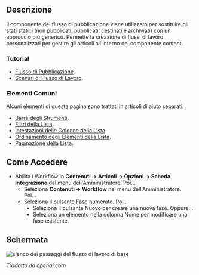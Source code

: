 <!-- Filename: Help4.x:Stages_List:_Basic_Workflow / Display title: Fasi: Flusso di lavoro di base -->

## Descrizione

Il componente del flusso di pubblicazione viene utilizzato per sostituire gli stati statici (non pubblicati, pubblicati, cestinati e archiviati) con un approccio più generico. Permette la creazione di flussi di lavoro personalizzati per gestire gli articoli all'interno del componente content.

### Tutorial

* [Flusso di Pubblicazione](jdocmanual?article=user/workflows/workflow).
* [Scenari di Flusso di Lavoro](jdocmanual?article=user/workflows/workflow-scenarios).

### Elementi Comuni

Alcuni elementi di questa pagina sono trattati in articoli di aiuto separati:

* [Barre degli Strumenti](jdocmanual?article=help/common-elements/toolbars).
* [Filtri della Lista](jdocmanual?article=help/common-elements/list-filters).
* [Intestazioni delle Colonne della Lista](jdocmanual?article=help/common-elements/list-column-headers).
* [Ordinamento degli Elementi della Lista](jdocmanual?article=help/common-elements/list-ordering).
* [Paginazione della Lista](jdocmanual?article=help/common-elements/list-pagination).

## Come Accedere

- Abilita i Workflow in
  **Contenuti → Articoli → Opzioni → Scheda Integrazione** dal
  menu dell'Amministratore. Poi...
  - Seleziona **Contenuti → Workflow** nel menu dell'Amministratore. Poi...
  - Seleziona il pulsante Fase numerato. Poi...
    - Seleziona il pulsante Nuovo per creare una nuova fase. Oppure...
    - Seleziona un elemento nella colonna Nome per modificare una fase esistente.

## Schermata

![elenco dei passaggi del flusso di lavoro di base](../../../it/images/workflows/stages-basic-workflow-list.png)

*Tradotto da openai.com*

